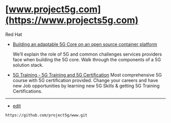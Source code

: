 # [www.project5g.com](https://www.projects5g.com)

Red Hat

+ [Building an adaptable 5G Core on an open source container platform](https://www.redhat.com/en/blog/building-adaptable-5g-core-open-source-container-platform)

    We’ll explain the role of 5G and common challenges services providers face when building the 5G core.
    Walk through the components of a 5G solution stack.

+ [5G Training - 5G Training and 5G Certification](https://www.5gworldpro.com/5g-training.html)
    Most comprehensive 5G course with 5G certification provided. Change your careers and have new Job opportunities by learning new 5G Skills & getting 5G Training Certifications. 

---
+ [edit](https://github.com/project5g/www/edit/main/README.md)

```
https://github.com/project5g/www.git
```
